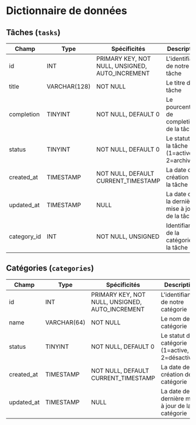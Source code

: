 # Dictionnaire de données

## Tâches (`tasks`)

|Champ|Type|Spécificités|Description|
|-|-|-|-|
|id|INT|PRIMARY KEY, NOT NULL, UNSIGNED, AUTO_INCREMENT|L'identifiant de notre tâche|
|title|VARCHAR(128)|NOT NULL|Le titre de la tâche|
|completion|TINYINT|NOT NULL, DEFAULT 0|Le pourcentage de completion de la tâche|
|status|TINYINT|NOT NULL, DEFAULT 0|Le statut de la tâche (1=active, 2=archivée)|
|created_at|TIMESTAMP|NOT NULL, DEFAULT CURRENT_TIMESTAMP|La date de création de la tâche|
|updated_at|TIMESTAMP|NULL|La date de la dernière mise à jour de la tâche|
|category_id|INT|NOT NULL, UNSIGNED|Identifiant de la catégorie de la tâche|

## Catégories (`categories`)

|Champ|Type|Spécificités|Description|
|-|-|-|-|
|id|INT|PRIMARY KEY, NOT NULL, UNSIGNED, AUTO_INCREMENT|L'identifiant de notre catégorie|
|name|VARCHAR(64)|NOT NULL|Le nom de la catégorie|
|status|TINYINT|NOT NULL, DEFAULT 0|Le statut de la catégorie (1=active, 2=désactivée)|
|created_at|TIMESTAMP|NOT NULL, DEFAULT CURRENT_TIMESTAMP|La date de création de la catégorie|
|updated_at|TIMESTAMP|NULL|La date de la dernière mise à jour de la catégorie|